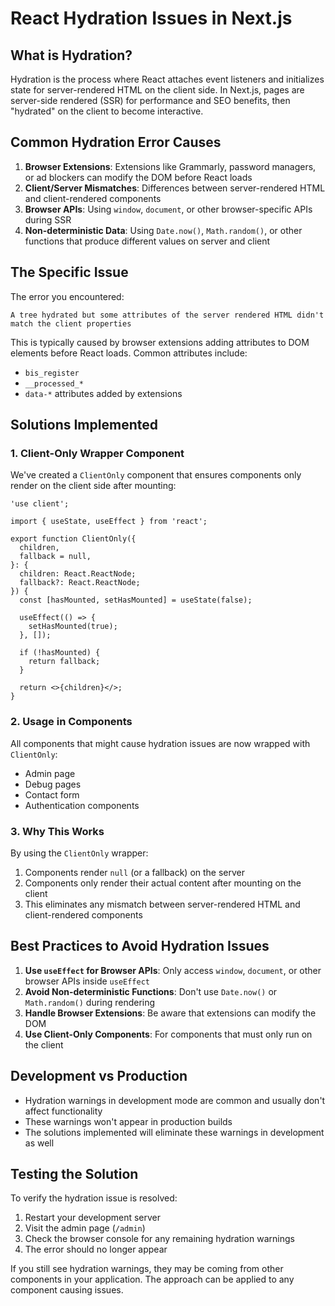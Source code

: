 # React Hydration Issues in Next.js

## What is Hydration?

Hydration is the process where React attaches event listeners and initializes state for server-rendered HTML on the client side. In Next.js, pages are server-side rendered (SSR) for performance and SEO benefits, then "hydrated" on the client to become interactive.

## Common Hydration Error Causes

1. **Browser Extensions**: Extensions like Grammarly, password managers, or ad blockers can modify the DOM before React loads
2. **Client/Server Mismatches**: Differences between server-rendered HTML and client-rendered components
3. **Browser APIs**: Using `window`, `document`, or other browser-specific APIs during SSR
4. **Non-deterministic Data**: Using `Date.now()`, `Math.random()`, or other functions that produce different values on server and client

## The Specific Issue

The error you encountered:
```
A tree hydrated but some attributes of the server rendered HTML didn't match the client properties
```

This is typically caused by browser extensions adding attributes to DOM elements before React loads. Common attributes include:
- `bis_register`
- `__processed_*`
- `data-*` attributes added by extensions

## Solutions Implemented

### 1. Client-Only Wrapper Component

We've created a `ClientOnly` component that ensures components only render on the client side after mounting:

```tsx
'use client';

import { useState, useEffect } from 'react';

export function ClientOnly({
  children,
  fallback = null,
}: {
  children: React.ReactNode;
  fallback?: React.ReactNode;
}) {
  const [hasMounted, setHasMounted] = useState(false);

  useEffect(() => {
    setHasMounted(true);
  }, []);

  if (!hasMounted) {
    return fallback;
  }

  return <>{children}</>;
}
```

### 2. Usage in Components

All components that might cause hydration issues are now wrapped with `ClientOnly`:
- Admin page
- Debug pages
- Contact form
- Authentication components

### 3. Why This Works

By using the `ClientOnly` wrapper:
1. Components render `null` (or a fallback) on the server
2. Components only render their actual content after mounting on the client
3. This eliminates any mismatch between server-rendered HTML and client-rendered components

## Best Practices to Avoid Hydration Issues

1. **Use `useEffect` for Browser APIs**: Only access `window`, `document`, or other browser APIs inside `useEffect`
2. **Avoid Non-deterministic Functions**: Don't use `Date.now()` or `Math.random()` during rendering
3. **Handle Browser Extensions**: Be aware that extensions can modify the DOM
4. **Use Client-Only Components**: For components that must only run on the client

## Development vs Production

- Hydration warnings in development mode are common and usually don't affect functionality
- These warnings won't appear in production builds
- The solutions implemented will eliminate these warnings in development as well

## Testing the Solution

To verify the hydration issue is resolved:

1. Restart your development server
2. Visit the admin page (`/admin`)
3. Check the browser console for any remaining hydration warnings
4. The error should no longer appear

If you still see hydration warnings, they may be coming from other components in your application. The approach can be applied to any component causing issues.